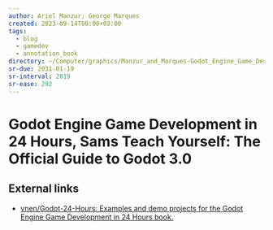 ```yaml
---
author: Ariel Manzur; George Marques
created: 2023-09-14T00:00+03:00
tags:
  - blog
  - gamedev
  - annotation_book
directory: ~/Computer/graphics/Manzur_and_Marques-Godot_Engine_Game_Development/
sr-due: 2031-01-19
sr-interval: 2019
sr-ease: 292
---
```


# Godot Engine Game Development in 24 Hours, Sams Teach Yourself: The Official Guide to Godot 3.0

## External links

- [vnen/Godot-24-Hours: Examples and demo projects for the Godot Engine Game Development in 24 Hours book.](https://github.com/vnen/Godot-24-Hours)
